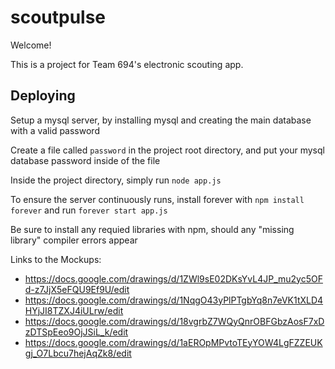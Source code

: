 # scoutpulse

Welcome!

This is a project for Team 694's electronic scouting app.


## Deploying

Setup a mysql server, by installing mysql and creating the main database with a valid password

Create a file called `password` in the project root directory, and put your mysql database password inside of the file

Inside the project directory, simply run `node app.js`

To ensure the server continuously runs, install forever with `npm install forever` and run `forever start app.js`

Be sure to install any requied libraries with npm, should any
"missing library" compiler errors appear


Links to the Mockups:
- https://docs.google.com/drawings/d/1ZWl9sE02DKsYvL4JP_mu2yc5OFd-z7JjX5eFQU9Ef9U/edit
- https://docs.google.com/drawings/d/1NqgO43yPlPTgbYq8n7eVK1tXLD4HYjJI8TZXJ4iULrw/edit
- https://docs.google.com/drawings/d/18vgrbZ7WQyQnrOBFGbzAosF7xDzDTSpEeo9OjJSiL_k/edit
- https://docs.google.com/drawings/d/1aEROpMPvtoTEyYOW4LgFZZEUKgj_O7Lbcu7hejAqZk8/edit
